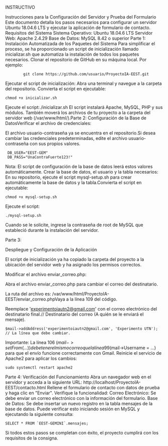 INSTRUCTIVO

Instrucciones para la Configuración del Servidor y Prueba del Formulario
Este documento detalla los pasos necesarios para configurar un servidor Ubuntu 18.04.6 LTS y ejecutar la aplicación de formulario de contacto.
Requisitos del Sistema
Sistema Operativo: Ubuntu 18.04.6 LTS
Servidor Web: Apache 2.4.29
Base de Datos: MySQL 8.42 o superior
Parte 1: 
Instalación Automatizada de los Paquetes del Sistema
Para simplificar el proceso, se ha proporcionado un script de inicialización llamado inicializar.sh que automatiza la instalación de todos los paquetes necesarios.
Clonar el repositorio de GitHub en su máquina local. 
Por ejemplo:

            git clone https://github.com/usuario/ProyectoIA-EEST.git
Ejecutar el script de inicialización:
Abra una terminal y navegue a la carpeta del repositorio.
Convierta el script en ejecutable:

    chmod +x inicializar.sh
Ejecute el script:./inicializar.sh
El script instalará Apache, MySQL, PHP y sus módulos. También moverá los archivos de tu proyecto a la carpeta del servidor web (/var/www/html/).Parte 2: Configuración de la Base de DatosVerificar el archivo de credenciales:

El archivo usuario-contraseña ya se encuentra en el repositorio.Si desea cambiar las credenciales predeterminadas, edite el archivo usuario-contraseña con sus propios valores.

     DB_USER="EEST-GEM"
     DB_PASS="UnaContraFuerte123!"
Nota: El script de configuración de la base de datos leerá estos valores automáticamente.
Crear la base de datos, el usuario y la tabla necesarios:
En su repositorio, ejecute el script mysql-setup.sh para crear automáticamente la base de datos y la tabla.Convierta el script en ejecutable:

    chmod +x mysql-setup.sh
Ejecute el script:

    ./mysql-setup.sh
Cuando se le solicite, ingrese la contraseña de root de MySQL que estableció durante la instalación del servidor.

Parte 3:

Despliegue y Configuración de la Aplicación

El script de inicialización ya ha copiado la carpeta del proyecto a la ubicación del servidor web y ha asignado los permisos correctos.

Modificar el archivo enviar_correo.php:

Abra el archivo enviar_correo.php para cambiar el correo del destinatario.

La ruta del archivo es: /var/www/html/ProyectoIA-EEST/enviar_correo.phpVaya a la línea 109 del código.

Reemplace 'experimentoiautn2@gmail.com' con el correo electrónico del destinatario final.// Destinatario del correo (A quién se le enviará el mensaje).

    $mail->addAddress('experimentoiautn2@gmail.com', 'Experimento UTN'); // La línea que debe cambiar.
Importante: La línea 106 ($mail->setFrom(...)) debe tener el mismo correo que la línea 99 ($mail->Username = ...) para que el envío funcione correctamente con Gmail.
Reinicie el servicio de Apache2 para aplicar los cambios:

    sudo systemctl restart apache2
Parte 4: 
Verificación del Funcionamiento
Abra un navegador web en el servidor y acceda a la siguiente URL:
http://localhost/ProyectoIA-EEST/contacto.html
Rellene el formulario de contacto con datos de prueba y haga clic en "Enviar".
Verifique la funcionalidad:
Correo Electrónico: Se debe enviar un correo electrónico con la información del formulario.
Base de Datos: Se debe insertar un nuevo registro en la tabla mensajes de la base de datos. Puede verificar esto iniciando sesión en MySQL y ejecutando la siguiente consulta:

    SELECT * FROM `EEST-GEMINI`.mensajes;
Si todos estos pasos se completan con éxito, el proyecto cumplirá con los requisitos de la consigna.
